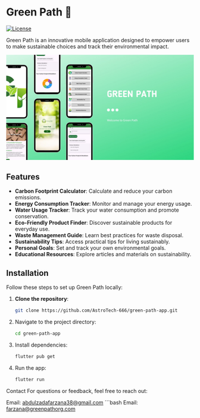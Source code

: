 # Green Path 🌱

[![License](https://img.shields.io/badge/license-MIT-blue.svg)](LICENSE)

Green Path is an innovative mobile application designed to empower users to make sustainable choices and track their environmental impact. 

![App Screenshot](assets/app_photo.jpg)

## Features

- **Carbon Footprint Calculator**: Calculate and reduce your carbon emissions.
- **Energy Consumption Tracker**: Monitor and manage your energy usage.
- **Water Usage Tracker**: Track your water consumption and promote conservation.
- **Eco-Friendly Product Finder**: Discover sustainable products for everyday use.
- **Waste Management Guide**: Learn best practices for waste disposal.
- **Sustainability Tips**: Access practical tips for living sustainably.
- **Personal Goals**: Set and track your own environmental goals.
- **Educational Resources**: Explore articles and materials on sustainability.

## Installation

Follow these steps to set up Green Path locally:

1. **Clone the repository**:
   ```bash
   git clone https://github.com/AstroTech-666/green-path-app.git
2. Navigate to the project directory:
      ```bash
   cd green-path-app
   
3. Install dependencies:
      ```bash
   flutter pub get

4. Run the app:
      ```bash
   flutter run


Contact
For questions or feedback, feel free to reach out:

Email: abdulzadafarzana38@gmail.com
      ```bash
Email: farzana@greenpathorg.com
